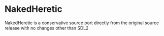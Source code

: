 # NakedHeretic
NakedHeretic is a conservative source port directly from the original source release with no changes other than SDL2

